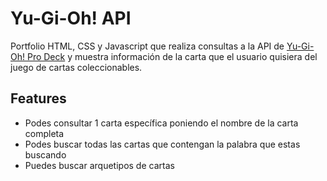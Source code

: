 # Yu-Gi-Oh! API

Portfolio HTML, CSS y Javascript que realiza consultas a la API de [Yu-Gi-Oh! Pro Deck](https://ygoprodeck.com/api-guide/) y muestra información de la carta que el usuario quisiera del juego de cartas coleccionables.

## Features

- Podes consultar 1 carta específica poniendo el nombre de la carta completa
- Podes buscar todas las cartas que contengan la palabra que estas buscando
- Puedes buscar arquetipos de cartas
